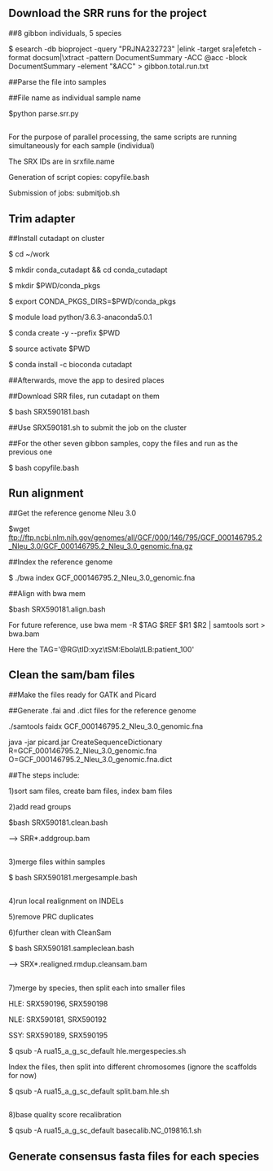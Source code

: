 ## Download the SRR runs for the project

##8 gibbon individuals, 5 species

$ esearch -db bioproject -query "PRJNA232723" |elink -target sra|efetch -format docsum|\xtract -pattern DocumentSummary -ACC @acc -block DocumentSummary -element "&ACC" > gibbon.total.run.txt

##Parse the file into samples

##File name as individual sample name

$python parse.srr.py

##
##
For the purpose of parallel processing, the same scripts are running simultaneously for each sample (individual)

The SRX IDs are in srxfile.name

Generation of script copies: copyfile.bash

Submission of jobs: submitjob.sh
##
##


## Trim adapter

##Install cutadapt on cluster

$ cd ~/work

$ mkdir conda_cutadapt && cd conda_cutadapt

$ mkdir $PWD/conda_pkgs

$ export CONDA_PKGS_DIRS=$PWD/conda_pkgs

$ module load python/3.6.3-anaconda5.0.1

$ conda create -y --prefix $PWD

$ source activate $PWD

$ conda install -c bioconda cutadapt

##Afterwards, move the app to desired places

##Download SRR files, run cutadapt on them

$ bash SRX590181.bash

##Use SRX590181.sh to submit the job on the cluster

##For the other seven gibbon samples, copy the files and run as the previous one

$ bash copyfile.bash

##
##

## Run alignment

##Get the reference genome Nleu 3.0

$wget ftp://ftp.ncbi.nlm.nih.gov/genomes/all/GCF/000/146/795/GCF_000146795.2_Nleu_3.0/GCF_000146795.2_Nleu_3.0_genomic.fna.gz

##Index the reference genome

$ ./bwa index GCF_000146795.2_Nleu_3.0_genomic.fna 

##Align with bwa mem


$bash SRX590181.align.bash

For future reference, use bwa mem -R $TAG $REF $R1 $R2 | samtools sort > bwa.bam

Here the TAG='@RG\tID:xyz\tSM:Ebola\tLB:patient_100'

##
##
## Clean the sam/bam files 

##Make the files ready for GATK and Picard

##Generate .fai and .dict files for the reference genome

./samtools faidx GCF_000146795.2_Nleu_3.0_genomic.fna

java -jar picard.jar CreateSequenceDictionary R=GCF_000146795.2_Nleu_3.0_genomic.fna O=GCF_000146795.2_Nleu_3.0_genomic.fna.dict


##The steps include:

1)sort sam files, create bam files, index bam files

2)add read groups

$bash SRX590181.clean.bash

--> SRR*.addgroup.bam
##

3)merge files within samples

$ bash SRX590181.mergesample.bash

##

4)run local realignment on INDELs

5)remove PRC duplicates

6)further clean with CleanSam

$ bash SRX590181.sampleclean.bash

--> SRX*.realigned.rmdup.cleansam.bam

##


7)merge by species, then split each into smaller files

HLE: SRX590196, SRX590198

NLE: SRX590181, SRX590192

SSY: SRX590189, SRX590195

$ qsub -A rua15_a_g_sc_default  hle.mergespecies.sh

Index the files, then split into different chromosomes (ignore the scaffolds for now)

$ qsub -A rua15_a_g_sc_default  split.bam.hle.sh

##

8)base quality score recalibration

$ qsub -A rua15_a_g_sc_default  basecalib.NC_019816.1.sh

##
##
## Generate consensus fasta files for each species

##




